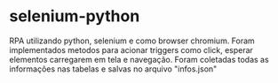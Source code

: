 # selenium-python
RPA utilizando python, selenium e como browser chromium.
 Foram implementados metodos para acionar triggers como click, esperar elementos carregarem em tela e navegação.
 Foram coletadas todas as informações nas tabelas e salvas no arquivo "infos.json"
